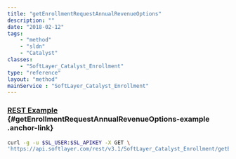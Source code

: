 ```yaml
---
title: "getEnrollmentRequestAnnualRevenueOptions"
description: ""
date: "2018-02-12"
tags:
    - "method"
    - "sldn"
    - "Catalyst"
classes:
    - "SoftLayer_Catalyst_Enrollment"
type: "reference"
layout: "method"
mainService : "SoftLayer_Catalyst_Enrollment"
---
```


### [REST Example](#getEnrollmentRequestAnnualRevenueOptions-example) <a href="/article/rest/"><i class="fas fa-question"></i></a> {#getEnrollmentRequestAnnualRevenueOptions-example .anchor-link} 
```bash
curl -g -u $SL_USER:$SL_APIKEY -X GET \
'https://api.softlayer.com/rest/v3.1/SoftLayer_Catalyst_Enrollment/getEnrollmentRequestAnnualRevenueOptions'
```
